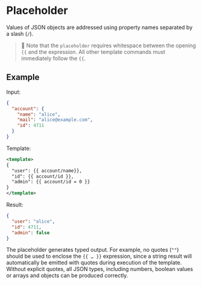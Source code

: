 # Placeholder


Values of JSON objects are addressed using property names separated by a slash (`/`).


> 📎
> Note that the `placeholder` requires whitespace between the opening `{{` and the expression. All other template commands must immediately follow the `{{`.

## Example

Input:
```json
{
  "account": {
    "name": "alice",
    "mail": "alice@example.com",
    "id": 4711
  }
}
```

Template:
```xml
<template>
{
  "user": {{ account/name}},
  "id": {{ account/id }},
  "admin": {{ account/id = 0 }}
}
</template>
```

Result:
```json
{
  "user": "alice",
  "id": 4711,
  "admin": false
}
```

The placeholder generates typed output. For example, no quotes (`""`) should be used to enclose the `{{ … }}` expression, since a string result will automatically be emitted with quotes during execution of the template. Without explicit quotes, all JSON types, including numbers, boolean values or arrays and objects can be produced correctly.

